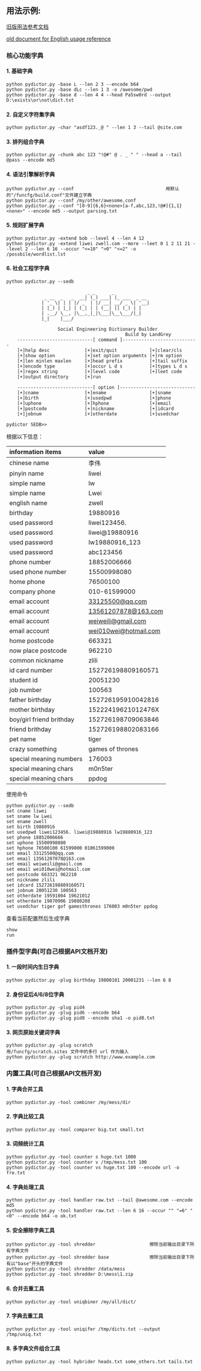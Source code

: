 ## 用法示例:
 [旧版用法参考文档](https://github.com/LandGrey/pydictor/blob/3c855fecd0274205edef461096db6cdc4c008777/README_CN.md)

 [old document for English usage reference](https://github.com/LandGrey/pydictor/blob/3c855fecd0274205edef461096db6cdc4c008777/README.md)

### 核心功能字典

#### 1. 基础字典
```
python pydictor.py -base L --len 2 3 --encode b64
python pydictor.py -base dLc --len 1 3 -o /awesome/pwd
python pydictor.py -base d --len 4 4 --head Pa5sw0rd --output D:\exists\or\not\dict.txt
```

#### 2. 自定义字符集字典
`python pydictor.py -char "asdf123._@ " --len 1 3 --tail @site.com`

#### 3. 排列组合字典
`python pydictor.py -chunk abc 123 "!@#" @ . _ " " --head a --tail @pass --encode md5`

#### 4. 语法引擎解析字典
```
python pydictor.py --conf                                  用默认的"/funcfg/build.conf"文件建立字典
python pydictor.py --conf /my/other/awesome.conf
python pydictor.py --conf "[0-9]{6,6}<none>[a-f,abc,123,!@#]{1,1}<none>" --encode md5 --output parsing.txt
```

#### 5. 规则扩展字典
```
python pydictor.py -extend bob --level 4 --len 4 12
python pydictor.py -extend liwei zwell.com --more --leet 0 1 2 11 21 --level 2 --len 6 16 --occur "<=10" ">0" "<=2" -o /possbile/wordlist.lst
```

#### 6. 社会工程学字典
`python pydictor.py --sedb`

```
                              _ _      _
              _ __  _   _  __| (_) ___| |_ ___  _ __
             | '_ \| | | |/ _` | |/ __| __/ _ \| '__|
             | |_) | |_| | (_| | | (__| || (_) | |
             | .__/ \__, |\__,_|_|\___|\__\___/|_|
             |_|    |___/                         

                   Social Engineering Dictionary Builder
                                            Build by LandGrey
    ----------------------------[ command ]----------------------------
    [+]help desc             [+]exit/quit            [+]clear/cls
    [+]show option           [+]set option arguments [+]rm option
    [+]len minlen maxlen     [+]head prefix          [+]tail suffix
    [+]encode type           [+]occur L d s          [+]types L d s
    [+]regex string          [+]level code           [+]leet code
    [+]output directory      [+]run

    ----------------------------[ option ]----------------------------
    [+]cname                 [+]ename                [+]sname
    [+]birth                 [+]usedpwd              [+]phone
    [+]uphone                [+]hphone               [+]email
    [+]postcode              [+]nickname             [+]idcard
    [+]jobnum                [+]otherdate            [+]usedchar

pydictor SEDB>>
```
根据以下信息：

| information items        | value                 |
| :----------------------- | :-------------------- |
| chinese name             | 李伟                    |
| pinyin name              | liwei                 |
| simple name              | lw                    |
| simple name              | Lwei                  |
| english name             | zwell                 |
| birthday                 | 19880916              |
| used password            | liwei123456.          |
| used password            | liwei@19880916        |
| used password            | lw19880916_123        |
| used password            | abc123456             |
| phone number             | 18852006666           |
| used phone number        | 15500998080           |
| home phone               | 76500100              |
| company phone            | 010-61599000          |
| email account            | 33125500@qq.com       |
| email account            | 13561207878@163.com   |
| email account            | weiweili@gmail.com    |
| email account            | wei010wei@hotmail.com |
| home postcode            | 663321                |
| now place postcode       | 962210                |
| common nickname          | zlili                 |
| id card number           | 152726198809160571    |
| student id               | 20051230              |
| job number               | 100563                |
| father birthday          | 152726195910042816    |
| mother birthday          | 15222419621012476X    |
| boy/girl friend brithday | 152726198709063846    |
| friend brithday          | 152726198802083166    |
| pet name                 | tiger                 |
| crazy something          | games of thrones      |
| special meaning numbers  | 176003                |
| special meaning chars    | m0n5ter               |
| special meaning chars    | ppdog                 |

使用命令
```
python pydictor.py --sedb
set cname liwei
set sname lw Lwei
set ename zwell
set birth 19880916
set usedpwd liwei123456. liwei@19880916 lw19880916_123
set phone 18852006666
set uphone 15500998080
set hphone 76500100 61599000 01061599000
set email 33125500@qq.com
set email 13561207878@163.com
set email weiweili@gmail.com
set email wei010wei@hotmail.com
set postcode 663321 962210
set nickname zlili
set idcard 152726198809160571
set jobnum 20051230 100563
set otherdate 19591004 19621012
set otherdate 19870906 19880208
set usedchar tiger gof gamesthrones 176003 m0n5ter ppdog
```
查看当前配置然后生成字典
```
show
run
```


### 插件型字典(可自己根据API文档开发)
#### 1. 一段时间内生日字典
`python pydictor.py -plug birthday 19800101 20001231 --len 6 8`

#### 2. 身份证后4/6/8位字典
```
python pydictor.py -plug pid4
python pydictor.py -plug pid6 --encode b64
python pydictor.py -plug pid8 --encode sha1 -o pid8.txt
```

#### 3. 网页原始关键词字典
```
python pydictor.py -plug scratch                             用/funcfg/scratch.sites 文件中的多行 url 作为输入
python pydictor.py -plug scratch http://www.example.com
```


### 内置工具(可自己根据API文档开发)
#### 1. 字典合并工具
`python pydictor.py -tool combiner /my/mess/dir`

#### 2. 字典比较工具
`python pydictor.py -tool comparer big.txt small.txt`

#### 3. 词频统计工具
```
python pydictor.py -tool counter s huge.txt 1000
python pydictor.py -tool counter v /tmp/mess.txt 100
python pydictor.py -tool counter vs huge.txt 100 --encode url -o fre.txt
```

#### 4. 字典处理工具
```
python pydictor.py -tool handler raw.txt --tail @awesome.com --encode md5
python pydictor.py -tool handler raw.txt --len 6 16 --occur "" "=6" "<0" --encode b64 -o ok.txt
```

#### 5. 安全擦除字典工具
```
python pydictor.py -tool shredder                    擦除当前输出目录下所有字典文件
python pydictor.py -tool shredder base 		         擦除当前输出目录下所有以"base"开头的字典文件
python pydictor.py -tool shredder /data/mess
python pydictor.py -tool shredder D:\mess\1.zip
```

#### 6. 合并去重工具
`python pydictor.py -tool uniqbiner /my/all/dict/`

#### 7. 字典去重工具
```
python pydictor.py -tool uniqifer /tmp/dicts.txt --output /tmp/uniq.txt
```

#### 8. 多字典文件组合工具

```
python pydictor.py -tool hybrider heads.txt some_others.txt tails.txt
```

